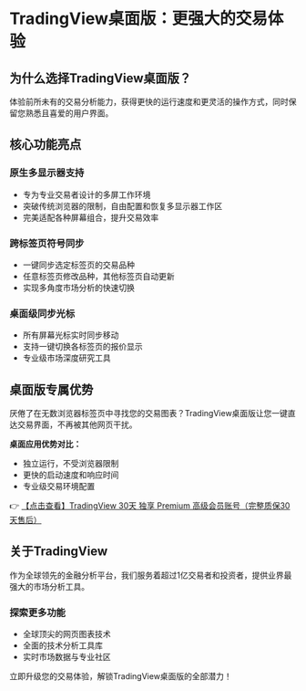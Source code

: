 # TradingView桌面版：更强大的交易体验

## 为什么选择TradingView桌面版？

体验前所未有的交易分析能力，获得更快的运行速度和更灵活的操作方式，同时保留您熟悉且喜爱的用户界面。

## 核心功能亮点

### 原生多显示器支持
- 专为专业交易者设计的多屏工作环境
- 突破传统浏览器的限制，自由配置和恢复多显示器工作区
- 完美适配各种屏幕组合，提升交易效率

### 跨标签页符号同步
- 一键同步选定标签页的交易品种
- 任意标签页修改品种，其他标签页自动更新
- 实现多角度市场分析的快速切换

### 桌面级同步光标
- 所有屏幕光标实时同步移动
- 支持一键切换各标签页的报价显示
- 专业级市场深度研究工具

## 桌面版专属优势

厌倦了在无数浏览器标签页中寻找您的交易图表？TradingView桌面版让您一键直达交易界面，不再被其他网页干扰。

**桌面应用优势对比：**
- 独立运行，不受浏览器限制
- 更快的启动速度和响应时间
- 专业级交易环境配置

👉 [【点击查看】TradingView 30天 独享 Premium 高级会员账号（完整质保30天售后）](https://bit.ly/TradingView-Pro)

## 关于TradingView

作为全球领先的金融分析平台，我们服务着超过1亿交易者和投资者，提供业界最强大的市场分析工具。

### 探索更多功能
- 全球顶尖的网页图表技术
- 全面的技术分析工具库
- 实时市场数据与专业社区

立即升级您的交易体验，解锁TradingView桌面版的全部潜力！